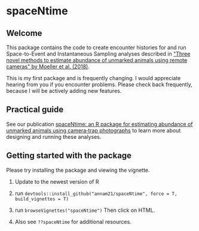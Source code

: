 # spaceNtime

## Welcome 
This package contains the code to create encounter histories for and run Space-to-Event and Instantaneous Sampling analyses described in ["Three novel methods to estimate abundance of unmarked animals using remote cameras" by Moeller et al. (2018)](https://esajournals.onlinelibrary.wiley.com/doi/full/10.1002/ecs2.2331).

This is my first package and is frequently changing. I would appreciate hearing from you if you encounter problems. Please check back frequently, because I will be actively adding new features. 

## Practical guide
See our publication [spaceNtime: an R package for estimating abundance of unmarked
animals using camera‑trap photographs](https://doi.org/10.1007/s42991-021-00181-8) to learn more about designing and running these analyses.

## Getting started with the package
Please try installing the package and viewing the vignette.

1. Update to the newest version of R

2. run `devtools::install_github("annam21/spaceNtime", force = T, build_vignettes = T)`

3. run `browseVignettes("spaceNtime")` Then click on HTML. 

4. Also see `??spaceNtime` for additional resources.

 
